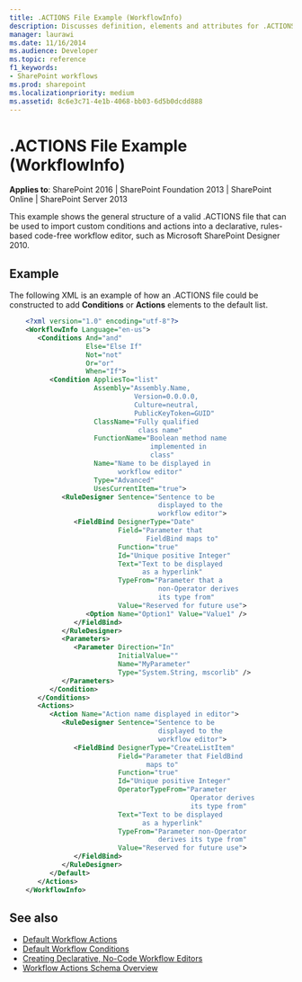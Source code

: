 ```yaml
---
title: .ACTIONS File Example (WorkflowInfo)
description: Discusses definition, elements and attributes for .ACTIONS File Example (WorkflowInfo) which shows the general structure of a valid .ACTIONS file.
manager: laurawi
ms.date: 11/16/2014
ms.audience: Developer
ms.topic: reference
f1_keywords:
- SharePoint workflows
ms.prod: sharepoint
ms.localizationpriority: medium
ms.assetid: 8c6e3c71-4e1b-4068-bb03-6d5b0dcdd888
---
```


# .ACTIONS File Example (WorkflowInfo)</td>

**Applies to**: SharePoint 2016 | SharePoint Foundation 2013 | SharePoint Online | SharePoint Server 2013

This example shows the general structure of a valid .ACTIONS file that can be used to import custom conditions and actions into a declarative, rules-based code-free workflow editor, such as Microsoft SharePoint Designer 2010.

## Example

The following XML is an example of how an .ACTIONS file could be constructed to add **Conditions** or **Actions** elements to the default list.

```XML
    <?xml version="1.0" encoding="utf-8"?>
    <WorkflowInfo Language="en-us">
       <Conditions And="and"
                   Else="Else If"
                   Not="not"
                   Or="or"
                   When="If">
          <Condition AppliesTo="list"
                     Assembly="Assembly.Name, 
                               Version=0.0.0.0, 
                               Culture=neutral, 
                               PublicKeyToken=GUID"
                     ClassName="Fully qualified 
                                class name"
                     FunctionName="Boolean method name
                                   implemented in 
                                   class"
                     Name="Name to be displayed in 
                           workflow editor"
                     Type="Advanced"
                     UsesCurrentItem="true">
             <RuleDesigner Sentence="Sentence to be 
                                     displayed to the 
                                     workflow editor">
                <FieldBind DesignerType="Date"
                           Field="Parameter that 
                                  FieldBind maps to"
                           Function="true"
                           Id="Unique positive Integer"
                           Text="Text to be displayed 
                                 as a hyperlink"
                           TypeFrom="Parameter that a 
                                     non-Operator derives 
                                     its type from"
                           Value="Reserved for future use">
                   <Option Name="Option1" Value="Value1" />
                </FieldBind>
             </RuleDesigner>
             <Parameters>
                <Parameter Direction="In"
                           InitialValue=""
                           Name="MyParameter"
                           Type="System.String, mscorlib" />
             </Parameters>
          </Condition>
       </Conditions>
       <Actions>
          <Action Name="Action name displayed in editor">
             <RuleDesigner Sentence="Sentence to be 
                                     displayed to the
                                     workflow editor">
                <FieldBind DesignerType="CreateListItem"
                           Field="Parameter that FieldBind 
                                  maps to"
                           Function="true"
                           Id="Unique positive Integer"
                           OperatorTypeFrom="Parameter 
                                             Operator derives 
                                             its type from"
                           Text="Text to be displayed 
                                 as a hyperlink"
                           TypeFrom="Parameter non-Operator 
                                     derives its type from"
                           Value="Reserved for future use">
                </FieldBind>
             </RuleDesigner>
          </Default>
       </Actions>
    </WorkflowInfo>
```

## See also

- [Default Workflow Actions](default-workflow-actions-workflowinfo.md)
- [Default Workflow Conditions](default-workflow-conditions-workflowinfo.md)
- [Creating Declarative, No-Code Workflow Editors](https://msdn.microsoft.com/library/60dfda8d-e724-4d7d-9578-aa239c362dcf(Office.15).aspx)
- [Workflow Actions Schema Overview](https://msdn.microsoft.com/library/25da07cb-b228-43f2-9cdf-c8c71c3eabbb(Office.15).aspx)








